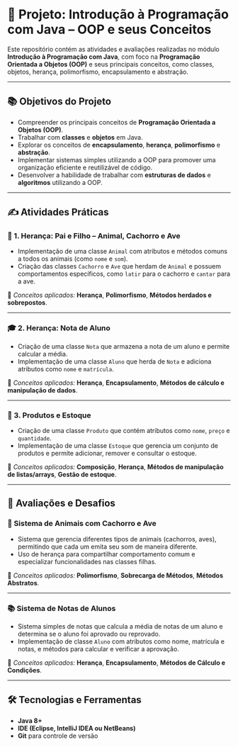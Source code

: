 # 📘 Projeto: Introdução à Programação com Java – OOP e seus Conceitos

Este repositório contém as atividades e avaliações realizadas no módulo **Introdução à Programação com Java**, com foco na **Programação Orientada a Objetos (OOP)** e seus principais conceitos, como classes, objetos, herança, polimorfismo, encapsulamento e abstração.

---

## 📚 Objetivos do Projeto

- Compreender os principais conceitos de **Programação Orientada a Objetos (OOP)**.
- Trabalhar com **classes** e **objetos** em Java.
- Explorar os conceitos de **encapsulamento**, **herança**, **polimorfismo** e **abstração**.
- Implementar sistemas simples utilizando a OOP para promover uma organização eficiente e reutilizável de código.
- Desenvolver a habilidade de trabalhar com **estruturas de dados** e **algoritmos** utilizando a OOP.

---

## ✍️ Atividades Práticas

### 🐾 1. Herança: Pai e Filho – Animal, Cachorro e Ave

- Implementação de uma classe `Animal` com atributos e métodos comuns a todos os animais (como `nome` e `som`).
- Criação das classes `Cachorro` e `Ave` que herdam de `Animal` e possuem comportamentos específicos, como `latir` para o cachorro e `cantar` para a ave.

📌 *Conceitos aplicados:* **Herança**, **Polimorfismo**, **Métodos herdados e sobrepostos**.

---

### 🎓 2. Herança: Nota de Aluno

- Criação de uma classe `Nota` que armazena a nota de um aluno e permite calcular a média.
- Implementação de uma classe `Aluno` que herda de `Nota` e adiciona atributos como `nome` e `matrícula`.

📌 *Conceitos aplicados:* **Herança**, **Encapsulamento**, **Métodos de cálculo e manipulação de dados**.

---

### 🛒 3. Produtos e Estoque

- Criação de uma classe `Produto` que contém atributos como `nome`, `preço` e `quantidade`.
- Implementação de uma classe `Estoque` que gerencia um conjunto de produtos e permite adicionar, remover e consultar o estoque.

📌 *Conceitos aplicados:* **Composição**, **Herança**, **Métodos de manipulação de listas/arrays**, **Gestão de estoque**.

---

## 🧪 Avaliações e Desafios

### 🐶 Sistema de Animais com Cachorro e Ave

- Sistema que gerencia diferentes tipos de animais (cachorros, aves), permitindo que cada um emita seu som de maneira diferente.
- Uso de herança para compartilhar comportamento comum e especializar funcionalidades nas classes filhas.

📌 *Conceitos aplicados:* **Polimorfismo**, **Sobrecarga de Métodos**, **Métodos Abstratos**.

---

### 📚 Sistema de Notas de Alunos

- Sistema simples de notas que calcula a média de notas de um aluno e determina se o aluno foi aprovado ou reprovado.
- Implementação de classe `Aluno` com atributos como nome, matrícula e notas, e métodos para calcular e verificar a aprovação.

📌 *Conceitos aplicados:* **Herança**, **Encapsulamento**, **Métodos de Cálculo e Condições**.

---

## 🛠️ Tecnologias e Ferramentas

- **Java 8+**
- **IDE (Eclipse, IntelliJ IDEA ou NetBeans)**
- **Git** para controle de versão



